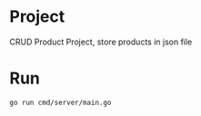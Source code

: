 # Project
CRUD Product Project, store products in json file

# Run
```sh
go run cmd/server/main.go
```